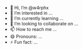 - 👋 Hi, I’m @w4rphx
- 👀 I’m interested in ...
- 🌱 I’m currently learning ...
- 💞️ I’m looking to collaborate on ...
- 📫 How to reach me ...
- 😄 Pronouns: ...
- ⚡ Fun fact: ...

<!---
w4rphx/w4rphx is a ✨ special ✨ repository because its `README.md` (this file) appears on your GitHub profile.
You can click the Preview link to take a look at your changes.
--->
